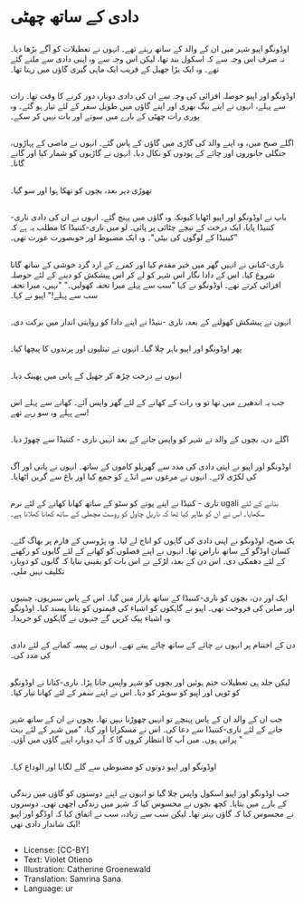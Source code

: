 # دادی کے ساتھ چھٹی

##
اوڈونگو اپیو شہر میں ان کے والد کے ساتھ رہتے تھے۔ انہوں نے تعطیلات کو آگے بڑھا دیا۔ نہ صرف اس وجہ سے کہ اسکول بند تھا، لیکن اس وجہ سے وہ اپنی دادی سے ملنے گئے تھے۔ وہ ایک بڑا جھیل کے قریب ایک ماہی گیری گاؤں میں رہتا تھا۔

##
اوڈونگو اور اپیو حوصلہ افزائی کی وجہ سے ان کی دادی دوبارہ دور کرنے کا وقت تھا۔ رات سے پہلے، انہوں نے اپنے بیگ بھری اور اپنے گاؤں میں طویل سفر کے لئے تیار ہو گئے۔ وہ پوری رات چھٹی کے بارے میں سوتے اور بات نہیں کر سکے۔

##
اگلے صبح میں، وہ اپنے والد کی گاڑی میں گاؤں کے پاس گئے۔ انہوں نے ماضی کے پہاڑوں، جنگلی جانوروں اور چائے کے پودوں کو نکال دیا۔ انہوں نے گاڑیوں کو شمار کیا اور گانے گانا۔

##
تھوڑی دیر بعد، بچوں کو تھکا ہوا اور سو گیا۔

##
باپ نے اوڈونگو اور اپیو اٹھایا کیونکہ وہ گاؤں میں پہنچ گئے۔ انہوں نے ان کی دادی ناری-کننیڈا پایا، ایک درخت کے نیچے چٹائی پر پائی۔ لو میں ناری-کننیڈا کا مطلب یہ ہے کہ "کینیڈا کے لوگوں کی بیٹی"۔ وہ ایک مضبوط اور خوبصورت عورت تھی۔

##
ناری-کنانی نے انہیں گھر میں خیر مقدم کیا اور کمرے کے ارد گرد خوشی کے ساتھ گانا شروع کیا۔ اس کے دادا نگار اس شہر کو لے کر اس پیشکش کو دینے کے لئے حوصلہ افزائی کرتے تھے۔ اوڈونگو نے کہا "سب سے پہلے میرا تحفہ کھولیں۔" "نہیں، میرا تحفہ سب سے پہلے!" اپیو نے کہا۔

##
انہوں نے پیشکش کھولنے کے بعد، ناری -ننیڈا نے اپنے دادا کو روایتی انداز میں برکت دی۔

##
پھر اوڈونگو اور اپیو باہر چلا گیا۔ انہوں نے تیتلیوں اور پرندوں کا پیچھا کیا۔

##
انہوں نے درخت چڑھ کر جھیل کے پانی میں پھینک دیا۔

##
جب یہ اندھیرے میں تھا تو وہ رات کے کھانے کے لئے گھر واپس آئے۔ کھانے سے پہلے اس سے پہلے وہ سو رہے تھے!

##
اگلے دن، بچوں کے والد نے شہر کو واپس جانے کے بعد انہیں ناری - کننیڈا سے چھوڑ دیا۔

##
اوڈونگو اور اپیو نے اپنی دادی کی مدد سے گھریلو کاموں کے ساتھ۔ انہوں نے پانی اور آگ کی لکڑی لائے۔ انہوں نے مرغوں سے انڈے کو جمع کیا اور باغ سے گرین اٹھایا۔

##
ناری - کنیڈا نے اپنے پوتے کو سٹو کے ساتھ کھانا کھانے کے لئے نرم ugali بنانے کے لئے سکھایا۔ اس نے ان کو ظاہر کیا تھا کہ ناریل چاول کو روسٹ مچھلی کے ساتھ کھانا کھلانا ہے۔

##
یک صبح، اوڈونگو نے اپنی دادی کی گاہوں کو اناج لے لیا۔ وہ پڑوسی کے فارم پر بھاگ گئے۔ کسان اوڈگو کے ساتھ ناراض تھا۔ انہوں نے اپنے فصلوں کو کھانے کے لئے گایوں کو رکھنے کے لئے دھمکی دی۔ اس دن کے بعد، لڑکے نے اس بات کو یقینی بنایا کہ گایوں کو دوبارہ تکلیف نہیں ملی۔

##
ایک اور دن، بچوں کو ناری-کننیڈا کے ساتھ بازار میں گیا۔ اس کے پاس سبزیوں، چینیوں اور صابن کی فروخت تھی۔ اپیو نے گاہکوں کو اشیاء کی قیمتوں کو بتانا پسند کیا۔ اوڈونگو وہ اشیاء پیک کریں گے جنہوں نے گاہکوں کو خریدا۔

##
دن کے اختتام پر انہوں نے چائے کے ساتھ چائے پیتے تھے۔ انہوں نے پیسہ کمانے کے لئے دادی کی مدد کی۔

##
لیکن جلد ہی تعطیلات ختم ہوئیں اور بچوں کو شہر واپس جانا پڑا۔ ناری-کنانا نے اوڈونگو کو ٹوپی اور اپیو کو سویٹر کو دیا۔ اس نے اپنے سفر کے لئے کھانا تیار کیا۔

##
جب ان کے والد ان کے پاس پہنچے تو انہیں چھوڑنا نہیں تھا۔ بچوں نے ان کے ساتھ شہر جانے کے لئے ناری-کننیڈا سے دعا کی۔ اس نے مسکرایا اور کہا، "میں شہر کے لئے بہت پرانی ہوں۔ میں آپ کا انتظار کروں گا کہ آپ دوبارہ اپنے گاؤں میں آؤں۔ "

##
اوڈونگو اور اپیو دونوں کو مضبوطی سے گلے لگایا اور الوداع کہا۔

##
جب اوڈونگو اور اپیو اسکول واپس چلا گیا تو انہوں نے اپنے دوستوں کو گاؤں میں زندگی کے بارے میں بتایا۔ کچھ بچوں نے محسوس کیا کہ شہر میں زندگی اچھی تھی۔ دوسروں نے محسوس کیا کہ گاؤں بہتر تھا۔ لیکن سب سے زیادہ، سب نے اتفاق کیا کہ اوڈگو اور اپیو ایک شاندار دادی تھی!

##
* License: [CC-BY]
* Text: Violet Otieno
* Illustration: Catherine Groenewald
* Translation: Samrina Sana
* Language: ur
